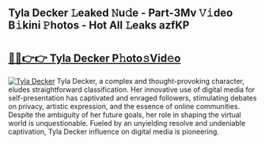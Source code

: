 ## Tyla Decker 𝙻eaked 𝙽u𝚍e - Part-3Mv 𝚅𝚒deo B𝚒kini 𝙿hotos - Hot All 𝙻eaks azfKP

# <h2><a href="http://ld6sy5.urlbe.top/?page=Tyla+Decker">🔗🔗👉👉 Tyla Decker P𝚑oto𝚜Vid𝚎o</a></h2>

[![Tyla Decker](https://i.imgur.com/eBuTRDB.gif)](http://ld6sy5.urlbe.top/?page=Tyla+Decker)
Tyla Decker, a complex and thought-provoking character, eludes straightforward classification. Her innovative use of digital media for self-presentation has captivated and enraged followers, stimulating debates on privacy, artistic expression, and the essence of online communities. Despite the ambiguity of her future goals, her role in shaping the virtual world is unquestionable. Fueled by an unyielding resolve and undeniable captivation, Tyla Decker influence on digital media is pioneering.
